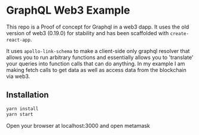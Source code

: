 # GraphQL Web3 Example

This repo is a Proof of concept for Graphql in a web3 dapp. It uses the old version of web3 (0.19.0) for stability and has been scaffolded with `create-react-app`.

It uses `apollo-link-schema` to make a client-side only graphql resolver that allows you to run arbitrary functions and essentially allows you to 'translate' your queries into function calls that can do anything. In my example I am making fetch calls to get data as well as access data from the blockchain via web3.

## Installation

```bash
yarn install
yarn start
```

Open your browser at localhost:3000 and open metamask